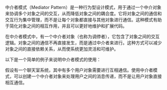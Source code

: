 中介者模式（Mediator Pattern）是一种行为型设计模式，用于通过一个中介对象来协调多个对象之间的交互，从而降低对象之间的耦合度。它将对象之间的通信和交互行为集中管理，而不是让每个对象都直接与其他对象进行通信。这种模式有助于简化对象之间的相互作用，并且可以更好地维护和扩展代码。

在中介者模式中，有一个中介者对象（也称为调停者），它包含了对象之间的交互逻辑。对象之间的通信不再直接发生，而是通过中介者来进行。这种方式可以减少对象之间的直接依赖关系，从而使系统更加灵活和可维护。

以下是一个简单的例子来说明中介者模式的使用：

假设有一个聊天室系统，其中有多个用户对象需要进行互相通信。使用中介者模式，可以创建一个中介者对象来处理用户之间的消息传递，而不是让用户对象直接相互通信。